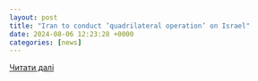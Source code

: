 ```yaml
---
layout: post
title: "Iran to conduct ’quadrilateral operation’ on Israel"
date: 2024-08-06 12:23:28 +0000
categories: [news]
---
```


[Читати далі](https://www.army-technology.com/news/iran-to-conduct-quadrilateral-operation-on-israel/)
